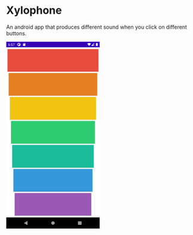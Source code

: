 # Xylophone
An android app that produces different sound when you click on different buttons.

<img src="images/screen.png"  width="250" height="500"> 
